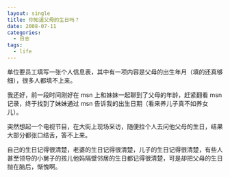 ```yaml
---
layout: single
title: 你知道父母的生日吗？
date: 2008-07-11
categories:
  - 日志
tags:
  - life
---
```


单位要员工填写一张个人信息表，其中有一项内容是父母的出生年月（填的还真够细），很多人都填不上来。

我还好，前一段时间刚好在 msn 上和妹妹一起聊到了父母的年龄，赶紧翻看 msn 记录，终于找到了妹妹通过 msn 告诉我的出生日期（看来养儿子真不如养女儿）。

突然想起一个电视节目，在大街上现场采访，随便拉个人去问他父母的生日，结果大部分都张口结舌，答不上来。

自己的生日记得很清楚，老婆的生日记得很清楚，儿子的生日记得很清楚，有些人甚至领导的小舅子的孩儿他妈隔壁邻居的生日都记得很清楚，可是却把父母的生日抛在脑后，惭愧啊。
